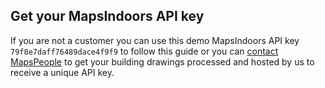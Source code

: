 ## Get your MapsIndoors API key

If you are not a customer you can use this demo MapsIndoors API key `79f8e7daff76489dace4f9f9` to follow this guide or you can [contact MapsPeople](https://resources.mapspeople.com/contact-us) to get your building drawings processed and hosted by us to receive a unique API key.